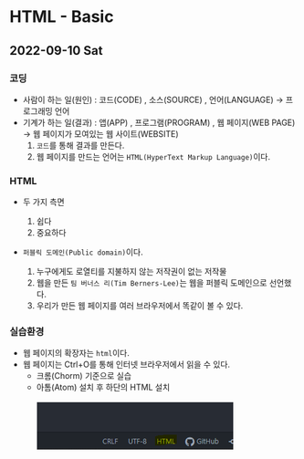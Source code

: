 # HTML - Basic
## 2022-09-10 Sat

### 코딩
* 사람이 하는 일(원인) : 코드(CODE) , 소스(SOURCE) , 언어(LANGUAGE) → 프로그래밍 언어
* 기계가 하는 일(결과) : 앱(APP) , 프로그램(PROGRAM) , 웹 페이지(WEB PAGE) → 웹 페이지가 모여있는 웹 사이트(WEBSITE) 
  1. `코드`를 통해 결과를 만든다.
  2. 웹 페이지를 만드는 언어는 `HTML(HyperText Markup Language)`이다.

### HTML
* 두 가지 측면
  1. 쉽다
  2. 중요하다

* `퍼블릭 도메인(Public domain)`이다.
  1. 누구에게도 로열티를 지불하지 않는 저작권이 없는 저작물 
  2. 웹을 만든 `팀 버너스 리(Tim Berners-Lee)`는 웹을 퍼블릭 도메인으로 선언했다.
  3. 우리가 만든 웹 페이지를 여러 브라우저에서 똑같이 볼 수 있다.

### 실습환경
* 웹 페이지의 확장자는 `html`이다.
* 웹 페이지는 Ctrl+O를 통해 인터넷 브라우저에서 읽을 수 있다.
  - 크롬(Chorm) 기준으로 실습
  - 아톰(Atom) 설치 후 하단의 HTML 설치
  <br><br>
![](https://github.com/MingDa-Ni/TIL/blob/main/images/HTML/html001.png)